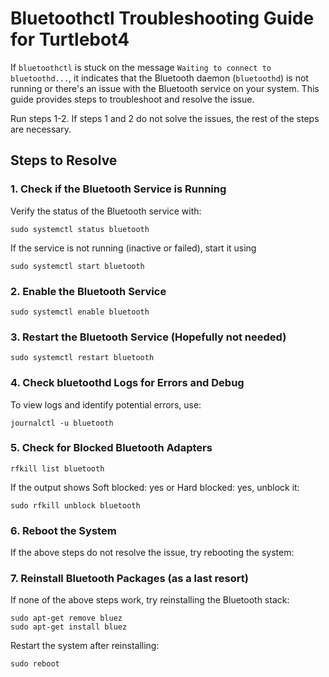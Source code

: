 # Bluetoothctl Troubleshooting Guide for Turtlebot4

If `bluetoothctl` is stuck on the message `Waiting to connect to bluetoothd...`, it indicates that the Bluetooth daemon (`bluetoothd`) is not running or there's an issue with the Bluetooth service on your system. This guide provides steps to troubleshoot and resolve the issue.

Run steps 1-2. If steps 1 and 2 do not solve the issues, the rest of the steps are necessary.

## Steps to Resolve

### 1. Check if the Bluetooth Service is Running
   Verify the status of the Bluetooth service with:
   ```
   sudo systemctl status bluetooth
```
If the service is not running (inactive or failed), start it using
```
sudo systemctl start bluetooth
```

### 2. Enable the Bluetooth Service
```
sudo systemctl enable bluetooth
```

### 3. Restart the Bluetooth Service (Hopefully not needed)
```
sudo systemctl restart bluetooth
```
### 4. Check bluetoothd Logs for Errors and Debug
To view logs and identify potential errors, use:
```
journalctl -u bluetooth
```
### 5. Check for Blocked Bluetooth Adapters

```
rfkill list bluetooth
```
If the output shows Soft blocked: yes or Hard blocked: yes, unblock it:
```
sudo rfkill unblock bluetooth
```
### 6. Reboot the System
If the above steps do not resolve the issue, try rebooting the system:

### 7. Reinstall Bluetooth Packages (as a last resort)
If none of the above steps work, try reinstalling the Bluetooth stack:
```
sudo apt-get remove bluez
sudo apt-get install bluez
```
Restart the system after reinstalling:
```
sudo reboot
```

